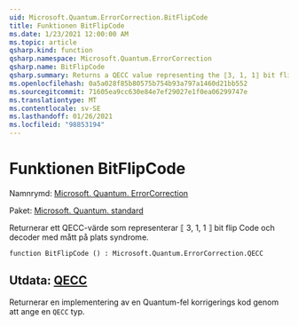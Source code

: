 ```yaml
---
uid: Microsoft.Quantum.ErrorCorrection.BitFlipCode
title: Funktionen BitFlipCode
ms.date: 1/23/2021 12:00:00 AM
ms.topic: article
qsharp.kind: function
qsharp.namespace: Microsoft.Quantum.ErrorCorrection
qsharp.name: BitFlipCode
qsharp.summary: Returns a QECC value representing the ⟦3, 1, 1⟧ bit flip code encoder and decoder with in-place syndrome measurement.
ms.openlocfilehash: 0a5a028f85b80575b754b93a797a1460d21bb552
ms.sourcegitcommit: 71605ea9cc630e84e7ef29027e1f0ea06299747e
ms.translationtype: MT
ms.contentlocale: sv-SE
ms.lasthandoff: 01/26/2021
ms.locfileid: "98853194"
---
```

# <a name="bitflipcode-function"></a>Funktionen BitFlipCode

Namnrymd: [Microsoft. Quantum. ErrorCorrection](xref:Microsoft.Quantum.ErrorCorrection)

Paket: [Microsoft. Quantum. standard](https://nuget.org/packages/Microsoft.Quantum.Standard)


Returnerar ett QECC-värde som representerar ⟦ 3, 1, 1 ⟧ bit flip Code och decoder med mått på plats syndrome.

```qsharp
function BitFlipCode () : Microsoft.Quantum.ErrorCorrection.QECC
```


## <a name="output--qecc"></a>Utdata: [QECC](xref:Microsoft.Quantum.ErrorCorrection.QECC)

Returnerar en implementering av en Quantum-fel korrigerings kod genom att ange en `QECC` typ.